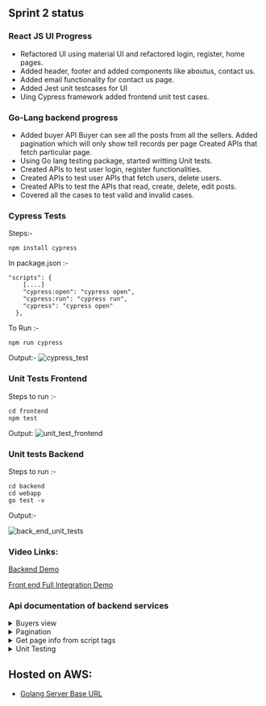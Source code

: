 ## Sprint 2 status

### React JS UI Progress
- Refactored UI using material UI and refactored login, register, home pages.
- Added header, footer and added components like aboutus, contact us.
- Added email functionality for contact us page.
- Added Jest unit testcases for UI
- Uing Cypress framework added frontend unit test cases.

### Go-Lang backend progress
- Added buyer API 
    Buyer can see all the posts from all the sellers.
    Added pagination which will only show tell records per page
    Created APIs that fetch particular page.
- Using Go lang testing package, started writting Unit tests.
- Created APIs to test user login, register functionalities. 
- Created APIs to test user APIs that fetch users, delete users.
- Created APIs to test the APIs that read, create, delete, edit posts.
- Covered all the cases to test valid and invalid cases.

### Cypress Tests
Steps:-
```
npm install cypress
```
In package.json :-
```
"scripts": {
    [....]
    "cypress:open": "cypress open",
    "cypress:run": "cypress run",
    "cypress": "cypress open"
  },
```
To Run :-
```
npm run cypress
```
Output:-
![cypress_test](https://user-images.githubusercontent.com/22216660/156867093-b4bf867c-2949-4b42-9464-a878d3bf4668.gif)


### Unit Tests Frontend
Steps to run :-
```
cd frontend
npm test
```
Output:
![unit_test_frontend](https://user-images.githubusercontent.com/22216660/156868294-c11bdcbf-5e0a-4864-b7cb-4d5d2a6c001c.gif)



### Unit tests Backend
Steps to run :-
```
cd backend
cd webapp
go test -v 
```
Output:-

![back_end_unit_tests](https://user-images.githubusercontent.com/22216660/156868320-8dc8d2de-4c71-4923-b256-dd1d668f90fc.gif)

### Video Links:

[Backend Demo](https://youtu.be/LNu_3BJMTxA)


[Front end Full Integration Demo](https://www.youtube.com/watch?v=vA0G7OwYMA0)

### Api documentation of backend services
<details>
  <summary>Buyers view</summary>

### Target URL

`"localhost:8080" + "/allPosts"`

### Request

Method: `GET`

Example

 ### Request
  `localhost:8080/allPosts`
### Response

 ```json
  {

    "Page": 1,

    "TotalPages": 1,

    "Products": [

        {

            "ID": 6,

            "CreatedAt": "2022-02-21T20:41:23.0404376-05:00",

            "UpdatedAt": "2022-02-21T20:41:23.0404376-05:00",

            "DeletedAt": null,

            "name": "Wireless Keyboard",

            "description": "Keyboard with adapter",

            "location": "4000 SW 37th Blvd",

            "dimensions": "12*12",

            "weight": 11,

            "age": 2,

            "count": 1,

            "imageUrl": https://s3ufsebucket.s3.amazonaws.com/wireless_keyboard.jpg

        },

        {

            "ID": 7,

            "CreatedAt": "2022-02-21T20:42:46.8338981-05:00",

            "UpdatedAt": "2022-02-21T20:42:46.8338981-05:00",

            "DeletedAt": null,

            "name": "Wooden Study Table",

            "description": "Wooden table safe with kids. Very sturdy.",

            "location": "2600 SW Archer Rd Apt J250",

            "dimensions": "12*12",

            "weight": 110,

            "age": 1,

            "count": 1,

            "imageUrl": https://s3ufsebucket.s3.amazonaws.com/wooden_Study_table.jpg

        }

    ]
  }

```

Possible status: 200, 400, 401

Message format: json

Example

`Code: 200 OK`
  ![buyer_valid_page](https://user-images.githubusercontent.com/28947831/156864013-1c275cca-b16d-4147-b7c7-cbeb7044fc3b.gif)


</details>
<details>
  <summary>Pagination</summary>

### Target URL

  `"localhost:8080/allPosts?page=" + page_number`

### Request

Method: `GET`

Example

### Request
  
  `localhost:8080/allPosts?page=1`
   
### Response
  We get the first 10 records in that page
  
  ![buyer_valid_page](https://user-images.githubusercontent.com/28947831/156864033-6b9a754f-1cbb-4c0e-876c-7a56db398f93.gif)

  
If the page is empty:
  ### Request
  `localhost:8080/allPosts?page=100`
  
 ### Response
```json
  {

    "Page": 100,

    "TotalPages": 1,

    "Products": []

}
  ```
  
Possible status: 200, 400, 401

Message format: json

Example

`Code: 200 OK`
  
  ![buyer_INvalid_page](https://user-images.githubusercontent.com/28947831/156864040-e60d06ea-73b2-47a8-9c71-9fb623625f48.gif)


</details>
<details>
  <summary>Get page info from script tags </summary>

### Target URL

`localhost:8080/allPosts?page=<script>...</script>`

### Request

Method: `GET`

Example

 ### Request
  `localhost:8080/allPosts?page=<script>alert("123")</script>`
### Response
  Requested page records

Possible status: 200, 400, 401

Message format: json

`Code: 200 OK`
 
  ![buyer_xss_attack_protect](https://user-images.githubusercontent.com/28947831/156864265-c83ce0cc-b3ab-4a5a-9164-12ce89f0fde5.gif)


</details>
<details>
  <summary>Unit Testing</summary>
  Used go lang package for unit testing

- User Auth Tesing :
  - Created functions to test login and register cases.
  - Created function to login with Valid credentials , invalid credentials.
  - Created function to register a user with valid details, a user with existing username(fail case)
- User CRUD operations test :
     - Created functions to test fetching users by Id, name, deleting users.
- Posts CRUD opertions test :
     - Created functions to test reading posts, creating , deleting and editing posts..
</details>

## Hosted on AWS:
- [Golang Server Base URL](http://ec2-3-144-28-176.us-east-2.compute.amazonaws.com:8080)

